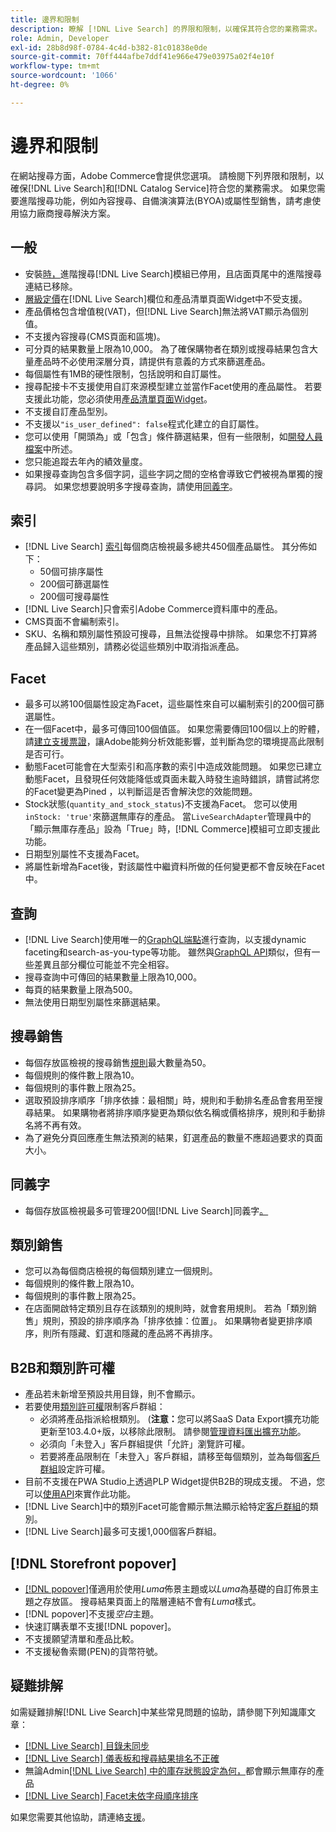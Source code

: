 ```yaml
---
title: 邊界和限制
description: 瞭解 [!DNL Live Search] 的界限和限制，以確保其符合您的業務需求。
role: Admin, Developer
exl-id: 28b8d98f-0784-4c4d-b382-81c01838e0de
source-git-commit: 70ff444afbe7ddf41e966e479e03975a02f4e10f
workflow-type: tm+mt
source-wordcount: '1066'
ht-degree: 0%

---
```


# 邊界和限制

在網站搜尋方面，Adobe Commerce會提供您選項。 請檢閱下列界限和限制，以確保[!DNL Live Search]和[!DNL Catalog Service]符合您的業務需求。 如果您需要進階搜尋功能，例如內容搜尋、自備演演算法(BYOA)或屬性型銷售，請考慮使用協力廠商搜尋解決方案。

## 一般

- 安裝[時，](https://experienceleague.adobe.com/zh-hant/docs/commerce-admin/catalog/catalog/search/search)進階搜尋[!DNL Live Search]模組已停用，且店面頁尾中的進階搜尋連結已移除。
- [層級定價](https://experienceleague.adobe.com/zh-hant/docs/commerce-admin/catalog/products/pricing/product-price-tier)在[!DNL Live Search]欄位和產品清單頁面Widget中不受支援。
- 產品價格包含增值稅(VAT)，但[!DNL Live Search]無法將VAT顯示為個別值。
- 不支援內容搜尋(CMS頁面和區塊)。
- 可分頁的結果數量上限為10,000。 為了確保購物者在類別或搜尋結果包含大量產品時不必使用深層分頁，請提供有意義的方式來篩選產品。
- 每個屬性有1MB的硬性限制，包括說明和自訂屬性。
- 搜尋配接卡不支援使用自訂來源模型建立並當作Facet使用的產品屬性。 若要支援此功能，您必須使用[產品清單頁面Widget](plp-styling.md)。
- 不支援自訂產品型別。
- 不支援以`"is_user_defined": false`程式化建立的自訂屬性。
- 您可以使用「開頭為」或「包含」條件篩選結果，但有一些限制，如[開發人員檔案](https://developer.adobe.com/commerce/webapi/graphql/schema/live-search/queries/product-search/#limitations)中所述。
- 您只能追蹤去年內的績效量度。
- 如果搜尋查詢包含多個字詞，這些字詞之間的空格會導致它們被視為單獨的搜尋詞。 如果您想要說明多字搜尋查詢，請使用[同義字](./synonyms.md)。

## 索引

- [!DNL Live Search] [索引](indexing.md)每個商店檢視最多總共450個產品屬性。 其分佈如下：
   - 50個可排序屬性
   - 200個可篩選屬性
   - 200個可搜尋屬性
- [!DNL Live Search]只會索引Adobe Commerce資料庫中的產品。
- CMS頁面不會編制索引。
- SKU、名稱和類別屬性預設可搜尋，且無法從搜尋中排除。 如果您不打算將產品歸入這些類別，請務必從這些類別中取消指派產品。

## Facet

- 最多可以將100個屬性設定為Facet，這些屬性來自可以編制索引的200個可篩選屬性。
- 在一個Facet中，最多可傳回100個值區。 如果您需要傳回100個以上的貯體，請[建立支援票證](https://experienceleague.adobe.com/zh-hant/docs/commerce-knowledge-base/kb/help-center-guide/magento-help-center-user-guide)，讓Adobe能夠分析效能影響，並判斷為您的環境提高此限制是否可行。
- 動態Facet可能會在大型索引和高序數的索引中造成效能問題。 如果您已建立動態Facet，且發現任何效能降低或頁面未載入時發生逾時錯誤，請嘗試將您的Facet變更為Pined ，以判斷這是否會解決您的效能問題。
- Stock狀態(`quantity_and_stock_status`)不支援為Facet。 您可以使用`inStock: 'true'`來篩選無庫存的產品。 當`LiveSearchAdapter`管理員中的「顯示無庫存產品」設為「True」時，[!DNL Commerce]模組可立即支援此功能。
- 日期型別屬性不支援為Facet。
- 將屬性新增為Facet後，對該屬性中繼資料所做的任何變更都不會反映在Facet中。

## 查詢

- [!DNL Live Search]使用唯一的[GraphQL端點](https://developer.adobe.com/commerce/webapi/graphql/schema/live-search/)進行查詢，以支援dynamic faceting和search-as-you-type等功能。 雖然與[GraphQL API](https://developer.adobe.com/commerce/webapi/graphql/)類似，但有一些差異且部分欄位可能並不完全相容。
- 搜尋查詢中可傳回的結果數量上限為10,000。
- 每頁的結果數量上限為500。
- 無法使用日期型別屬性來篩選結果。

## 搜尋銷售

- 每個存放區檢視的搜尋銷售[規則](rules.md)最大數量為50。
- 每個規則的條件數上限為10。
- 每個規則的事件數上限為25。
- 選取預設排序順序「排序依據：最相關」時，規則和手動排名產品會套用至搜尋結果。 如果購物者將排序順序變更為類似依名稱或價格排序，規則和手動排名將不再有效。
- 為了避免分頁回應產生無法預測的結果，釘選產品的數量不應超過要求的頁面大小。

## 同義字

- 每個存放區檢視最多可管理200個[!DNL Live Search]同義字[。](synonyms.md)

## 類別銷售

- 您可以為每個商店檢視的每個類別建立一個規則。
- 每個規則的條件數上限為10。
- 每個規則的事件數上限為25。
- 在店面開啟特定類別且存在該類別的規則時，就會套用規則。 若為「類別銷售」規則，預設的排序順序為「排序依據：位置」。 如果購物者變更排序順序，則所有隱藏、釘選和隱藏的產品將不再排序。

## B2B和類別許可權

- 產品若未新增至預設共用目錄，則不會顯示。
- 若要使用[類別許可權](https://experienceleague.adobe.com/zh-hant/docs/commerce-admin/catalog/categories/category-permissions)限制客戶群組：
   - 必須將產品指派給根類別。 (**注意：**&#x200B;您可以將SaaS Data Export擴充功能更新至103.4.0+版，以移除此限制。 請參閱[管理資料匯出擴充功能](../data-export/manage-extension.md)。
   - 必須向「未登入」客戶群組提供「允許」瀏覽許可權。
   - 若要將產品限制在「未登入」客戶群組，請移至每個類別，並為每個[客戶群組](https://experienceleague.adobe.com/zh-hant/docs/commerce-admin/b2b/shared-catalogs/catalog-shared-manage)設定許可權。
- 目前不支援在PWA Studio上透過PLP Widget提供B2B的現成支援。 不過，您可以[使用API](install.md#pwa-support)來實作此功能。
- [!DNL Live Search]中的類別Facet可能會顯示無法顯示給特定[客戶群組](https://experienceleague.adobe.com/zh-hant/docs/commerce-admin/b2b/shared-catalogs/catalog-shared-manage)的類別。
- [!DNL Live Search]最多可支援1,000個客戶群組。

## [!DNL Storefront popover]

- [[!DNL popover]](storefront-popover.md)僅適用於使用&#x200B;*Luma*&#x200B;佈景主題或以&#x200B;*Luma*&#x200B;為基礎的自訂佈景主題之存放區。 搜尋結果頁面上的階層連結不會有&#x200B;*Luma*&#x200B;樣式。
- [!DNL popover]不支援&#x200B;*空白*&#x200B;主題。
- 快速訂購表單不支援[!DNL popover]。
- 不支援願望清單和產品比較。
- 不支援秘魯索爾(PEN)的貨幣符號。

## 疑難排解

如需疑難排解[!DNL Live Search]中某些常見問題的協助，請參閱下列知識庫文章：

- [[!DNL Live Search] 目錄未同步](https://experienceleague.adobe.com/zh-hant/docs/commerce-knowledge-base/kb/troubleshooting/miscellaneous/live-search-catalog-data-sync)
- [[!DNL Live Search] 儀表板和搜尋結果排名不正確](https://experienceleague.adobe.com/zh-hant/docs/commerce-knowledge-base/kb/troubleshooting/miscellaneous/live-search-dashboard-ranking-incorrect)
- 無論Admin[[!DNL Live Search] 中的庫存狀態設定為何，](https://experienceleague.adobe.com/en/docs/commerce-knowledge-base/kb/troubleshooting/miscellaneous/live-search-displays-out-of-stock-products)都會顯示無庫存的產品
- [[!DNL Live Search] Facet未依字母順序排序](https://experienceleague.adobe.com/zh-hant/docs/commerce-knowledge-base/kb/troubleshooting/miscellaneous/live-search-facets-not-sorted)

如果您需要其他協助，請連絡[支援](https://experienceleague.adobe.com/zh-hant/docs/commerce-knowledge-base/kb/help-center-guide/magento-help-center-user-guide)。
